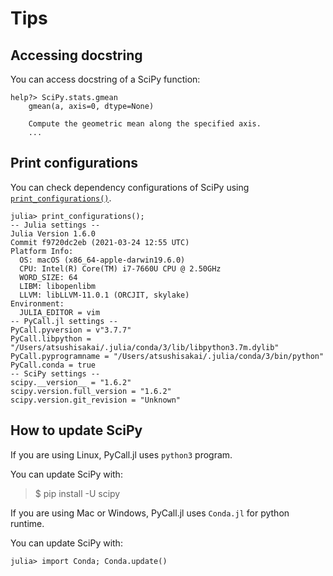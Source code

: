 # Tips

## Accessing docstring

You can access docstring of a SciPy function:

```julia-repl
help?> SciPy.stats.gmean
    gmean(a, axis=0, dtype=None)

    Compute the geometric mean along the specified axis.
    ...
```

## Print configurations

You can check dependency configurations of SciPy using [`print_configurations()`](@ref).

```julia-repl
julia> print_configurations();
-- Julia settings --
Julia Version 1.6.0
Commit f9720dc2eb (2021-03-24 12:55 UTC)
Platform Info:
  OS: macOS (x86_64-apple-darwin19.6.0)
  CPU: Intel(R) Core(TM) i7-7660U CPU @ 2.50GHz
  WORD_SIZE: 64
  LIBM: libopenlibm
  LLVM: libLLVM-11.0.1 (ORCJIT, skylake)
Environment:
  JULIA_EDITOR = vim
-- PyCall.jl settings --
PyCall.pyversion = v"3.7.7"
PyCall.libpython = "/Users/atsushisakai/.julia/conda/3/lib/libpython3.7m.dylib"
PyCall.pyprogramname = "/Users/atsushisakai/.julia/conda/3/bin/python"
PyCall.conda = true
-- SciPy settings --
scipy.__version__ = "1.6.2"
scipy.version.full_version = "1.6.2"
scipy.version.git_revision = "Unknown"
```

## How to update SciPy

If you are using Linux, PyCall.jl uses `python3` program.

You can update SciPy with:

>$ pip install -U scipy

If you are using Mac or Windows, PyCall.jl uses `Conda.jl` for python runtime.

You can update SciPy with:

```julia-repl
julia> import Conda; Conda.update()
```

